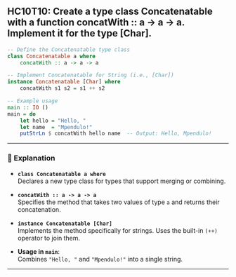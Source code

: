 HC10T10: Create a type class Concatenatable with a function concatWith :: a -> a -> a. Implement it for the type [Char].
---



```haskell
-- Define the Concatenatable type class
class Concatenatable a where
    concatWith :: a -> a -> a

-- Implement Concatenatable for String (i.e., [Char])
instance Concatenatable [Char] where
    concatWith s1 s2 = s1 ++ s2

-- Example usage
main :: IO ()
main = do
    let hello = "Hello, "
    let name  = "Mpendulo!"
    putStrLn $ concatWith hello name  -- Output: Hello, Mpendulo!
```

---

### 🧠 Explanation

- **`class Concatenatable a where`**  
  Declares a new type class for types that support merging or combining.

- **`concatWith :: a -> a -> a`**  
  Specifies the method that takes two values of type `a` and returns their concatenation.

- **`instance Concatenatable [Char]`**  
  Implements the method specifically for strings. Uses the built-in `(++)` operator to join them.

- **Usage in `main`**:  
  Combines `"Hello, "` and `"Mpendulo!"` into a single string.

---



